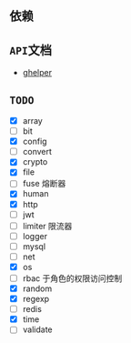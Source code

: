 ## 依赖

## `API`文档

- [ghelper](https://www.keylala.cn/ghelper)

## `TODO`

- [x] array
- [ ] bit
- [x] config
- [ ] convert
- [x] crypto
- [x] file
- [ ] fuse 熔断器
- [x] human
- [x] http
- [ ] jwt
- [ ] limiter 限流器
- [ ] logger
- [ ] mysql
- [ ] net
- [x] os
- [ ] rbac 于角色的权限访问控制
- [x] random
- [x] regexp
- [ ] redis
- [x] time
- [ ] validate

